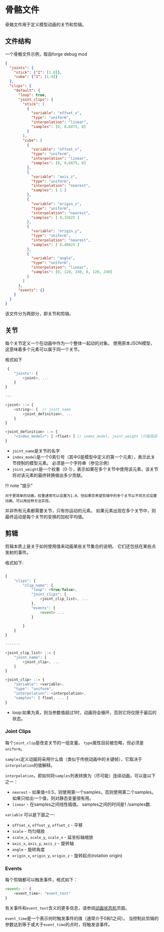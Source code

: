 骨骼文件
==============

骨骼文件用于定义模型动画的关节和剪辑。

文件结构
----------------

一个骨骼文件示例，取自forge debug mod
```json
{
  "joints": {
    "stick": {"2": [1.0]},
    "cube": {"3": [1.0]}
  },
  "clips": {
    "default": {
      "loop": true,
      "joint_clips": {
        "stick": [
          {
            "variable": "offset_x",
            "type": "uniform",
            "interpolation": "linear",
            "samples": [0, 0.6875, 0]
          }
        ],
        "cube": [
          {
            "variable": "offset_x",
            "type": "uniform",
            "interpolation": "linear",
            "samples": [0, 0.6875, 0]
          },
          {
            "variable": "axis_z",
            "type": "uniform",
            "interpolation": "nearest",
            "samples": [ 1 ]
          },
          {
            "variable": "origin_x",
            "type": "uniform",
            "interpolation": "nearest",
            "samples": [ 0.15625 ]
          },
          {
            "variable": "origin_y",
            "type": "uniform",
            "interpolation": "nearest",
            "samples": [ 0.40625 ]
          },
          {
            "variable": "angle",
            "type": "uniform",
            "interpolation": "linear",
            "samples": [0, 120, 240, 0, 120, 240]
          }
        ]
      },
      "events": {}
    }
  }
}

```

该文件分为两部分，即关节和剪辑。

关节
--------
每个关节定义一个在动画中作为一个整体一起动的对象。 使用原本JSON模型，这意味着多个元素可以属于同一个关节。

格式如下
```javascript
 {
    "joints": {
        <joint>, ...
    }
}
    
---

<joint> ::= {
    <string>: {  // joint_name
        <joint_definition>, ...
    }
}

<joint_definition> ::= {
    "<index_model>": [ <float> ] // index_model, joint_weight (只能指定一个)
}

```

- `joint_name`是关节的名字
- `index_model`是一个0索引号（其中0是模型中定义的第一个元素），表示此关节控制的模型元素。 必须是一个字符串（参见示例）
- `joint_weight`是一个权重（0-1），表示如果在多个关节中使用该元素，该关节将对该元素的最终转换做出多少贡献。

!!! note "提示"

	对于更简单的动画，权重通常可以设置为1.0，但如果您希望剪辑中的多个关节以不同方式设置动画，可以用这种方法实现。

并非所有元素都需要关节，只有你运动的元素。
如果元素出现在多个关节中，则最终运动是每个关节的变换的加权平均值。

剪辑
-------

剪辑本质上是关于如何使用值来动画某些关节集合的说明。
它们还包括在某些点发射的事件。

格式如下:
```javascript

{
    "clips": {
        "clip_name": {
            "loop": <true/false>,
            "joint_clips": {
                <joint_clip_list>, ...
            },
            "events": {
                <event> ...
            }
            
        }
    }
}

-------

<joint_clip_list> ::= {
    "joint_name": [
        <joint_clip>, ...
    ]
}

<joint_clip> ::= {
    "variable": <variable>,
    "type": "uniform",
    "interpolation": <interpolation>,
    "samples": [ float, ... ]
}


```

- loop:如果为真，则当参数值超过1时，动画将会循环，否则它将仅限于最后的状态。

### Joint Clips
每个`joint_clip`是改变关节的一组变量。 `type`属性目前被忽略，但必须是`uniform`。

`samples`定义动画将采用什么值（类似于传统动画中的关键帧），它取决于`interpolation`的值解释。

`interpolation`，即如何将`samples`列表转换为（尽可能）连续动画，可以是以下之一：

 - `nearest` - 如果值<0.5，则使用第一个samples，否则使用第二个samples。 如果只给出一个值，则对静态变量很有用。
 - `linear` - 在samples之间线性插值。 samples之间的时间是1 /samples数.

`variable` 可以是下面之一:

- `offset_x`, `offset_y`, `offset_z` - 平移
- `scale` - 均匀缩放
- `scale_x`, `scale_y`, `scale_x` - 延坐标轴缩放
- `axis_x`, `axis_y`, `axis_z` - 旋转轴
- `angle` - 旋转角度
- `origin_x`, `origin_y`, `origin_z` - 旋转起点(rotation origin)

### Events

每个剪辑都可以触发事件，格式如下：
```javascript
<event> :: {
    <event_time>: "event_text"
}
```
有关事件和`event_text`含义的更多信息，请参阅[动画状态机][asm]页面。

`event_time`是一个表示何时触发事件的值（通常介于0和1之间）。 当控制此剪辑的参数达到等于或大于`event_time`的点时，将触发该事件。

[asm]: asm.md
